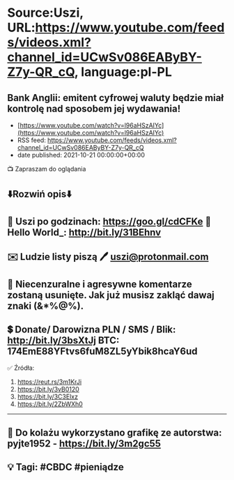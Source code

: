# Source:Uszi, URL:https://www.youtube.com/feeds/videos.xml?channel_id=UCwSv086EAByBY-Z7y-QR_cQ, language:pl-PL

## Bank Anglii: emitent cyfrowej waluty będzie miał kontrolę nad sposobem jej wydawania!
 - [https://www.youtube.com/watch?v=l96aHSzAIYc](https://www.youtube.com/watch?v=l96aHSzAIYc)
 - RSS feed: https://www.youtube.com/feeds/videos.xml?channel_id=UCwSv086EAByBY-Z7y-QR_cQ
 - date published: 2021-10-21 00:00:00+00:00

📺 Zapraszam do oglądania

⬇️Rozwiń opis⬇️
------------------------------------------------------------
👀 Uszi po godzinach: https://goo.gl/cdCFKe
👀 Hello World_: http://bit.ly/31BEhnv
------------------------------------------------------------
✉️ Ludzie listy piszą 
🖊️ uszi@protonmail.com
------------------------------------------------------------
👺 Niecenzuralne i agresywne komentarze zostaną usunięte.  Jak już musisz zakląć dawaj znaki (&*%@%).
------------------------------------------------------------
💲 Donate/ Darowizna
PLN / SMS / Blik: http://bit.ly/3bsXtJj
BTC: 174EmE88YFtvs6fuM8ZL5yYbik8hcaY6ud
-------------------------------------------------------------
✅ Źródła:
1. https://reut.rs/3m1KrJi
2. https://bit.ly/3vB0120
3. https://bit.ly/3C3Elxz
4. https://bit.ly/2ZbWXh0
---------------------------------------------------------------
🎴 Do kolażu wykorzystano grafikę ze autorstwa: 
pyjte1952 - https://bit.ly/3m2gc55
---------------------------------------------------------------
💡 Tagi: #CBDC #pieniądze
--------------------------------------------------------------

